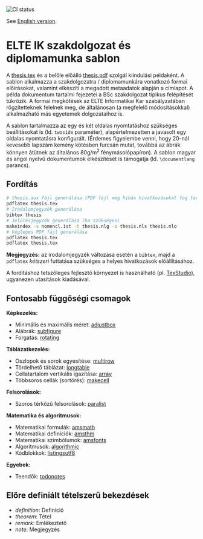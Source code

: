 ![CI status](https://github.com/mcserep/elteikthesis/workflows/Build%20LaTeX%20document/badge.svg)

See [English version](README_en.md).

# ELTE IK szakdolgozat és diplomamunka sablon

A [thesis.tex](thesis.tex) és a belőle előálló [thesis.pdf](thesis.pdf) szolgál kiindulási példaként.
A sablon alkalmazza a szakdolgozatra / diplomamunkára vonatkozó formai előírásokat, valamint elkészíti a megadott metaadatok alapján a címlapot. A példa dokumentum tartalmi fejezetei a BSc szakdolgozat tipikus felépítését tükrözik.
A formai megkötések az ELTE Informatikai Kar szabályzatában rögzítetteknek felelnek meg, de általánosan (a megfelelő módosításokkal) alkalmazható más egyetemek dolgozataihoz is.

A sablon tartalmazza az egy és két oldalas nyomtatáshoz szükséges beállításokat is (ld. `twoside` paraméter), alapértelmezetten a javasolt egy oldalas nyomtatásra konfigurált. (Érdemes figyelembe venni, hogy 20-nál kevesebb lapszám kemény kötésben furcsán mutat, továbbá az ábrák könnyen átütnek az általános 80g/m<sup>2</sup> fénymásolópapíron).
A sablon magyar és angol nyelvű dokumentumok elkészítését is támogatja (ld. `\documentlang` parancs).

## Fordítás

```bash
# thesis.aux fájl generálása (PDF fájl még hibás hivatkozásokat fog tartalmazni)
pdflatex thesis.tex
# Irodalomjegyzék generálása
bibtex thesis
# Jelölésjegyzék generálása (ha szükséges)
makeindex -s nomencl.ist -t thesis.nlg -o thesis.nls thesis.nlo
# Végleges PDF fájl generálása
pdflatex thesis.tex
pdflatex thesis.tex
```

**Megjegyzés:** az irodalomjegyzék változása esetén a `bibtex`, majd a `pdflatex` _kétszeri_ futtatása szükséges a helyes hivatkozások előállításához.

A fordításhoz tetszőleges fejlesztő környezet is használható (pl. [TexStudio](https://www.texstudio.org/)), ugyanezen utasítások kiadásával.

## Fontosabb függőségi csomagok

**Képkezelés:**

* Minimális és maximális méret: [adjustbox](https://ctan.org/pkg/adjustbox)
* Alábrák: [subfigure](https://ctan.org/pkg/subfigure)
* Forgatás: [rotating](https://ctan.org/pkg/rotating)

**Táblázatkezelés:**

* Oszlopok és sorok egyesítése: [multirow](https://ctan.org/pkg/multirow)
* Tördelhető táblázat: [longtable](https://ctan.org/pkg/longtable)
* Cellatartalom vertikális igazítása: [array](https://ctan.org/pkg/array)
* Többsoros cellák (sortörés): [makecell](https://ctan.org/pkg/makecell)

**Felsorolások:**

* Szoros térközű felsorolások: [paralist](https://ctan.org/pkg/paralist)

**Matematika és algoritmusok:**

* Matematikai formulák: [amsmath](https://ctan.org/pkg/amsmath)
* Matematikai definíciók: [amsthm](https://ctan.org/pkg/amsthm)
* Matematikai szimbólumok: [amsfonts](https://ctan.org/pkg/amsfonts)
* Algoritmusok: [algorithmic](https://ctan.org/pkg/algorithms)
* Kódblokkok: [listingsutf8](https://ctan.org/pkg/listingsutf8)

**Egyebek:**

* Teendők: [todonotes](https://ctan.org/pkg/todonotes)

## Előre definiált tételszerű bekezdések

* *definition*: Definíció
* *theorem*: Tétel
* *remark*: Emlékeztető
* *note*: Megjegyzés
